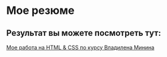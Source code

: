 # Мое резюме

## Результат вы можете посмотреть тут:

[Мое работа на HTML & CSS по курсу Владилена Минина](https://spokeme.github.io/html_css_vladilen_minin/)


